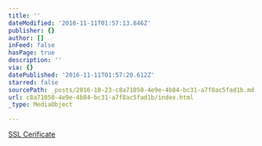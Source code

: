 ```yaml
---
title: ''
dateModified: '2016-11-11T01:57:13.846Z'
publisher: {}
author: []
inFeed: false
hasPage: true
description: ''
via: {}
datePublished: '2016-11-11T01:57:20.612Z'
starred: false
sourcePath: _posts/2016-10-23-c8a71050-4e9e-4b84-bc31-a7f8ac5fad1b.md
url: c8a71050-4e9e-4b84-bc31-a7f8ac5fad1b/index.html
_type: MediaObject

---
```

[SSL Cerificate][0]

[0]: https://the-grid.github.io/ed-userhtml/?g=eJwljt0KgjAAhV9l7AGcUgaGK4QuytKiH-l2bNM2cy43NXv6FO8O5-NwvtBoooBgGBphueHkDTehoY3QFhAzKArsoDmGln8tkqQjM4PANBTDl7XarBGadk5RM8LY4NC6QgW3t7HbTuCwwzLLu6y_DFEtVP5LaZIs5HLv34OPqFz_KE8tUXJ1flyfZa2iPg5SFnetZzy3rEYfNJ9OYbTd_AHjgT_A